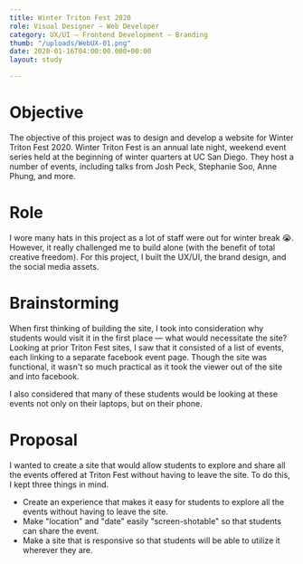 ```yaml
---
title: Winter Triton Fest 2020
role: Visual Designer — Web Developer
category: UX/UI — Frontend Development — Branding
thumb: "/uploads/WebUX-01.png"
date: 2020-01-16T04:00:00.000+00:00
layout: study

---
```

# Objective

The objective of this project was to design and develop a website for Winter Triton Fest 2020. Winter Triton Fest is an annual late night, weekend event series held at the beginning of winter quarters at UC San Diego. They host a number of events, including talks from Josh Peck, Stephanie Soo, Anne Phung, and more.

# Role

I wore many hats in this project as a lot of staff were out for winter break 😭. However, it really challenged me to build alone (with the benefit of total creative freedom). For this project, I built the UX/UI, the brand design, and the social media assets.

# Brainstorming

When first thinking of building the site, I took into consideration why students would visit it in the first place — what would necessitate the site? Looking at prior Triton Fest sites, I saw that it consisted of a list of events, each linking to a separate facebook event page. Though the site was functional, it wasn't so much practical as it took the viewer out of the site and into facebook.

I also considered that many of these students would be looking at these events not only on their laptops, but on their phone.

# Proposal

I wanted to create a site that would allow students to explore and share all the events offered at Triton Fest without having to leave the site. To do this, I kept three things in mind.

* Create an experience that makes it easy for students to explore all the events without having to leave the site.
* Make "location" and "date" easily "screen-shotable" so that students can share the event.
* Make a site that is responsive so that students will be able to utilize it wherever they are.